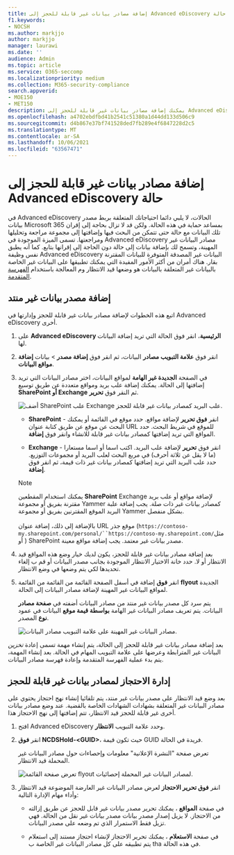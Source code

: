 ```yaml
---
title: إضافة مصادر بيانات غير قابلة للحجز إلى Advanced eDiscovery حالة
f1.keywords:
- NOCSH
ms.author: markjjo
author: markjjo
manager: laurawi
ms.date: ''
audience: Admin
ms.topic: article
ms.service: O365-seccomp
ms.localizationpriority: medium
ms.collection: M365-security-compliance
search.appverid:
- MOE150
- MET150
description: يمكنك إضافة مصادر بيانات غير قابلة للحجز إلى Advanced eDiscovery وضع قيد الانتظار على مصدر البيانات. تتم إعادة استخدام مصادر البيانات غير المترابطة، لذلك تتم إعادة معالجة أي محتوى تم وضع علامة عليه كمفهرس جزئيا لجعله قابلا للبحث بشكل كامل وسريع.
ms.openlocfilehash: a4702ebdfbd41b2541c51380a1d44dd133d506c9
ms.sourcegitcommit: d4b867e37bf741528ded7fb289e4f6847228d2c5
ms.translationtype: MT
ms.contentlocale: ar-SA
ms.lasthandoff: 10/06/2021
ms.locfileid: "63567471"
---
```

# <a name="add-non-custodial-data-sources-to-an-advanced-ediscovery-case"></a>إضافة مصادر بيانات غير قابلة للحجز إلى Advanced eDiscovery حالة

في Advanced eDiscovery الحالات، لا يلبي دائما احتياجاتك المتعلقة بربط مصدر بيانات Microsoft 365 بمساعد حماية في هذه الحالة. ولكن قد لا تزال بحاجة إلى إقران تلك البيانات مع حالة حتى تتمكن من البحث فيها وإضافتها إلى مجموعة مراجعة وتحليلها ومراجعتها. تسمى الميزة الموجودة في Advanced eDiscovery مصادر البيانات غير  المهينة، وتسمح لك بإضافة بيانات إلى حالة دون الحاجة إلى إقرانها بتابع. كما أنه يطبق نفس وظيفة Advanced eDiscovery البيانات غير المصدقة المتوفرة للبيانات المقترنة بقار. هناك أمران من أكثر الأمور المفيدة التي يمكنك تطبيقها على البيانات غير الخاصة بالبيانات غير المتعلقة بالبيانات هو وضعها قيد الانتظار وم المعالجة باستخدام [الفهرسة المتقدمة](indexing-custodian-data.md).

## <a name="add-a-non-custodial-data-source"></a>إضافة مصدر بيانات غير منتد

اتبع هذه الخطوات لإضافة مصادر بيانات غير قابلة للحجز وإدارتها في Advanced eDiscovery أخرى.

1. على **Advanced eDiscovery الرئيسية**، انقر فوق الحالة التي تريد إضافة البيانات لها.

2. انقر فوق **علامة التبويب مصادر** البيانات، ثم انقر فوق **إضافة مصدر** >  بيانات **إضافة مواقع البيانات**.

3. في الصفحة **الجديدة غير الهامة** لمواقع البيانات، اختر مصادر البيانات التي تريد إضافتها إلى الحالة. يمكنك إضافة علب بريد ومواقع متعددة عن طريق توسيع **SharePoint أو Exchange** ثم النقر فوق **تحرير**.

   ![أضف SharePoint علب Exchange علب البريد كمصادر بيانات غير قابلة للحجز.](../media/NonCustodialDataSources1.png)

   - **SharePoint** - انقر **فوق تحرير** لإضافة مواقع. حدد موقع في القائمة أو يمكنك البحث عن موقع عن طريق كتابة عنوان URL للموقع في شريط البحث. حدد المواقع التي تريد إضافتها كمصادر بيانات غير قابلة للانشاء وانقر فوق **إضافة**.

   - **Exchange** - انقر فوق **تحرير** لإضافة علب البريد. اكتب اسما أو اسما مستعارا (ما لا يقل عن ثلاثة أحرف) في مربع البحث لعلب البريد أو مجموعات التوزيع. حدد علب البريد التي تريد إضافتها كمصادر بيانات غير ذات قيمة، ثم انقر فوق **إضافة**.

   > [!NOTE]
   > يمكنك استخدام المقطعين **SharePoint** Exchange لإضافة مواقع أو  علب بريد مقترنة بفريق أو مجموعة Yammer كمصادر بيانات غير ذات صلة. يجب إضافة علبة البريد الموقع المقترنين بفريق أو مجموعة Yammer بشكل منفصل.<br/><br/> بالإضافة إلى ذلك، إضافة عنوان URL موقع جذر (`https://contoso-my.sharepoint.com/personal/``https://contoso-my.sharepoint.com/`مثل أو ) SharePoint مصدر بيانات غير معتمد. يجب إضافة مواقع معينة.

4. بعد إضافة مصادر بيانات غير قابلة للحجز، يكون لديك خيار وضع هذه المواقع قيد الانتظار أو لا. حدد خانة الاختيار الانتظار الموجودة بجانب  مصدر البيانات أو قم ب إلغاء تحديدها لكي يتم وضعها في وضع الانتظار.

5. انقر **فوق** إضافة في أسفل الصفحة القائمة من القائمة من القائمة **flyout** الجديدة لمواقع البيانات غير المهينة لإضافة مصادر البيانات إلى الحالة.

   يتم سرد كل مصدر بيانات غير منتد من مصادر البيانات أضفته في **صفحة مصادر** البيانات. يتم تعريف مصادر البيانات غير الهامة **بواسطة قيمة موقع** البيانات في عمود **نوع** المصدر.

   ![مصادر البيانات غير المهينة على علامة التبويب مصادر البيانات.](../media/NonCustodialDataSources2.png)

بعد إضافة مصادر بيانات غير قابلة للحجز إلى الحالة، يتم إنشاء مهمة تسمى إعادة *تخزين* البيانات غير المترابطة وعرضها على علامة التبويب المهام في الحالة. بعد إنشاء المهمة، يتم بدء عملية الفهرسة المتقدمة وإعادة فهرسة مصادر البيانات.

## <a name="manage-the-hold-for-non-custodial-data-sources"></a>إدارة الاحتجاز لمصادر بيانات غير قابلة للحجز

بعد وضع قيد الانتظار على مصدر بيانات غير منتد، يتم تلقائيا إنشاء نهج احتجاز يحتوي على مصادر البيانات غير المتعلقة بشهادات الشهادات الخاصة بالقضية. عند وضع مصادر بيانات أخرى غير قابلة للحجز قيد الانتظار، تتم إضافتها إلى نهج الاحتجاز هذا.

1. افتح Advanced eDiscovery وحدد علامة التبويب **الانتظار**.

2. انقر **فوق NCDSHold-\<GUID\>**، حيث تكون قيمة GUID فريدة في الحالة.

   تعرض صفحة "النشرة الإعلانية" معلومات وإحصاءات حول مصادر البيانات غير المحملة قيد الانتظار.

   ![تعرض صفحة القائمة flyout لمصادر البيانات غير المحملة إحصائيات.](../media/NonCustodialDataSourcesHoldFlyout.png)

3. انقر **فوق تحرير الاحتجاز** لعرض مصادر البيانات غير العارضة الموضوعة قيد الانتظار وأداء مهام الإدارة التالية:

   - في صفحة **المواقع** ، يمكنك تحرير مصدر بيانات غير قابل للحجز عن طريق إزالته من الاحتجاز. لا يزيل إصدار مصدر بيانات مصدر بيانات غير نقل من الحالة. فهي تزيل فقط الاستمرار الذي تم وضعه على مصدر البيانات.

   - في صفحة **الاستعلام** ، يمكنك تحرير الاحتجاز لإنشاء احتجاز مستند إلى استعلام يتم تطبيقه على كل مصادر البيانات غير الخاصة ب tha في هذه الحالة.
